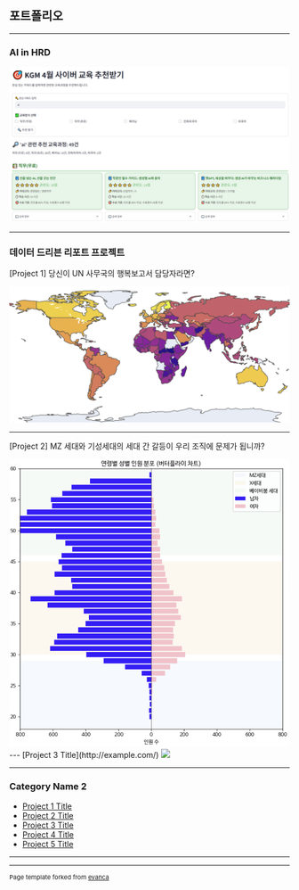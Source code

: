 ## 포트폴리오

---
### AI in HRD
<a href="[https://colab.research.google.com/drive/15EPsyA9vkEoNNCrDYDat4304kS780JOW#scrollTo=vsNLkbJCqXwb](https://kgm-course-recommender.streamlit.app/)" target="_blank">
  <img src="images/그림3.png?raw=true"/>
</a>

---
### 데이터 드리븐 리포트 프로젝트

[Project 1] 당신이 UN 사무국의 행복보고서 담당자라면?

<a href="https://colab.research.google.com/drive/15EPsyA9vkEoNNCrDYDat4304kS780JOW#scrollTo=vsNLkbJCqXwb" target="_blank">
  <img src="images/그림1.png?raw=true"/>
</a>

---
[Project 2] MZ 세대와 기성세대의 세대 간 갈등이 우리 조직에 문제가 됩니까?

<a href="https://colab.research.google.com/drive/1zClqUvaDROHntndLc0ZVe56UwSxYANwq#scrollTo=uA15nHjT3FmY" target="_blank">
  <img src="images/그림2.png?raw=true"/>
</a>
---
[Project 3 Title](http://example.com/)
<img src="images/dummy_thumbnail.jpg?raw=true"/>

---

### Category Name 2

- [Project 1 Title](http://example.com/)
- [Project 2 Title](http://example.com/)
- [Project 3 Title](http://example.com/)
- [Project 4 Title](http://example.com/)
- [Project 5 Title](http://example.com/)

---




---
<p style="font-size:11px">Page template forked from <a href="https://github.com/evanca/quick-portfolio">evanca</a></p>
<!-- Remove above link if you don't want to attibute -->
